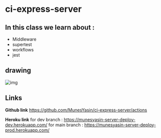 # ci-express-server
 
 ## In this class we learn about :

 * Middleware 
 * supertest
 * workflows 
 * jest 







## drawing 

![img](/mnt/c/Users/Munes/desktop/ci-express-server/img/draw.png)

## Links 
 
**Github link** 
https://github.com/MunesYasin/ci-express-server/actions 

**Heroku link**
 for dev branch : https://munesyasin-server-deploy-dev.herokuapp.com/ 
 for main branch : https://munesyasin-server-deploy-prod.herokuapp.com/ 




  
    
    
     







 









